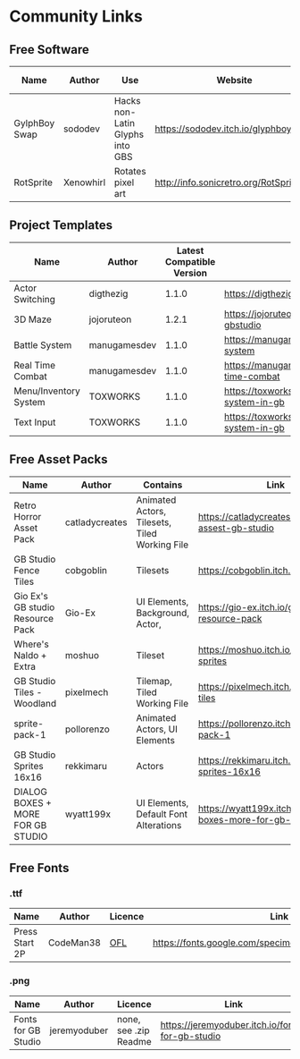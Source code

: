 # Community Links

## Free Software

Name | Author | Use | Website | From GBS Community
---- | ------ | --- | ------- | ------
GylphBoy Swap | sododev | Hacks non-Latin Glyphs into GBS | https://sododev.itch.io/glyphboyswap | Yes
RotSprite | Xenowhirl | Rotates pixel art | http://info.sonicretro.org/RotSprite | No

## Project Templates

Name | Author | Latest Compatible Version | Link
---- | ------ | -------------- | ----
Actor Switching | digthezig | 1.1.0 | https://digthezig.itch.io/switching
3D Maze | jojoruteon | 1.2.1 | https://jojoruteon.itch.io/3dmaze-gbstudio
Battle System | manugamesdev | 1.1.0 | https://manugamesdev.itch.io/battle-system
Real Time Combat | manugamesdev | 1.1.0 | https://manugamesdev.itch.io/real-time-combat
Menu/Inventory System | TOXWORKS | 1.1.0 | https://toxworks.itch.io/menu-system-in-gb
Text Input | TOXWORKS | 1.1.0 | https://toxworks.itch.io/text-input-system-in-gb

## Free Asset Packs

Name | Author | Contains | Link
---- | ------ | ---- | ----
Retro Horror Asset Pack | catladycreates | Animated Actors, Tilesets, Tiled Working File | https://catladycreates.itch.io/horror-assest-gb-studio
GB Studio Fence Tiles | cobgoblin | Tilesets | https://cobgoblin.itch.io/gbfences
Gio Ex's GB studio Resource Pack | Gio-Ex | UI Elements, Background, Actor, | https://gio-ex.itch.io/gb-studio-resource-pack
Where's Naldo + Extra | moshuo | Tileset | https://moshuo.itch.io/gbstudio-sprites
GB Studio Tiles - Woodland | pixelmech | Tilemap, Tiled Working File | https://pixelmech.itch.io/gb-studio-tiles
sprite-pack-1 | pollorenzo | Animated Actors, UI Elements | https://pollorenzo.itch.io/sprite-pack-1
GB Studio Sprites 16x16 | rekkimaru | Actors | https://rekkimaru.itch.io/gb-studio-sprites-16x16
DIALOG BOXES + MORE FOR GB STUDIO | wyatt199x | UI Elements, Default Font Alterations | https://wyatt199x.itch.io/dialog-boxes-more-for-gb-studio

## Free Fonts

### .ttf
Name | Author | Licence | Link
---- | ------ | ------- | ----
Press Start 2P | CodeMan38 | [OFL](https://scripts.sil.org/cms/scripts/page.php?site_id=nrsi&id=OFL) | https://fonts.google.com/specimen/Press+Start+2P#license

### .png
Name | Author | Licence | Link
---- | ------ | ------- | ----
Fonts for GB Studio | jeremyoduber | none, see .zip Readme | https://jeremyoduber.itch.io/fonts-for-gb-studio

